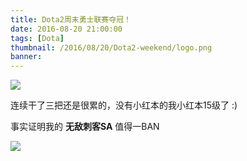 ```yaml
---
title: Dota2周末勇士联赛夺冠！
date: 2016-08-20 21:00:00
tags: [Dota]
thumbnail: /2016/08/20/Dota2-weekend/logo.png
banner:
---
```


![](/2016/08/20/Dota2-weekend/pic.png)

连续干了三把还是很累的，没有小红本的我小红本15级了 :)

事实证明我的 **无敌刺客SA** 值得一BAN

![](/2016/08/20/Dota2-weekend/sa.jpg)